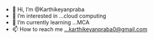 - 👋 Hi, I’m @Karthikeyanpraba
- 👀 I’m interested in ...cloud computing
- 🌱 I’m currently learning ...MCA
- 📫 How to reach me ...karthikeyanpraba0@gmail.com


